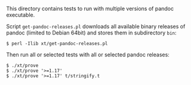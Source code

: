 This directory contains tests to run with multiple versions of pandoc
executable. 

Script `get-pandoc-releases.pl` downloads all available binary releases of
pandoc (limited to Debian 64bit) and stores them in subdirectory `bin`:

    $ perl -Ilib xt/get-pandoc-releases.pl

Then run all or selected tests with all or selected pandoc releases:

    $ ./xt/prove
    $ ./xt/prove '>=1.17'
    $ ./xt/prove '>=1.17' t/stringify.t

